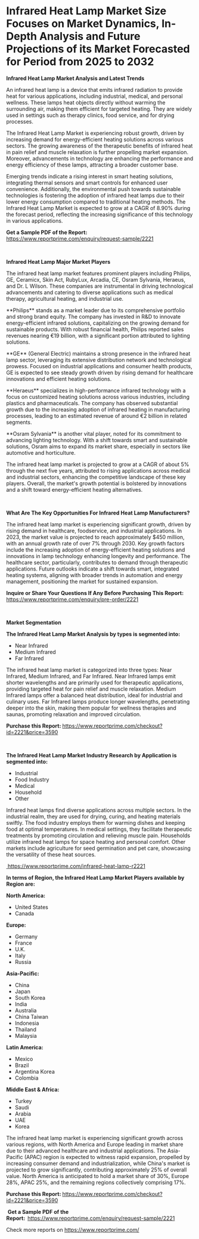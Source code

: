 <p><h1>Infrared Heat Lamp Market Size Focuses on Market Dynamics, In-Depth Analysis and Future Projections of its Market Forecasted for Period from 2025 to 2032</h1></p><p><strong>Infrared Heat Lamp Market Analysis and Latest Trends</strong></p>
<p><p>An infrared heat lamp is a device that emits infrared radiation to provide heat for various applications, including industrial, medical, and personal wellness. These lamps heat objects directly without warming the surrounding air, making them efficient for targeted heating. They are widely used in settings such as therapy clinics, food service, and for drying processes.</p><p>The Infrared Heat Lamp Market is experiencing robust growth, driven by increasing demand for energy-efficient heating solutions across various sectors. The growing awareness of the therapeutic benefits of infrared heat in pain relief and muscle relaxation is further propelling market expansion. Moreover, advancements in technology are enhancing the performance and energy efficiency of these lamps, attracting a broader customer base.</p><p>Emerging trends indicate a rising interest in smart heating solutions, integrating thermal sensors and smart controls for enhanced user convenience. Additionally, the environmental push towards sustainable technologies is fostering the adoption of infrared heat lamps due to their lower energy consumption compared to traditional heating methods. The Infrared Heat Lamp Market is expected to grow at a CAGR of 8.90% during the forecast period, reflecting the increasing significance of this technology in various applications.</p></p>
<p><strong>Get a Sample PDF of the Report:&nbsp;</strong> <a href="https://www.reportprime.com/enquiry/request-sample/2221?utm_campaign=3075&utm_medium=2&utm_source=Github&utm_content=ia&utm_term=18032025&utm_id=infrared-heat-lamp">https://www.reportprime.com/enquiry/request-sample/2221</a></p>
<p>&nbsp;</p>
<p><strong>Infrared Heat Lamp Major Market Players</strong></p>
<p><p>The infrared heat lamp market features prominent players including Philips, GE, Ceramicx, Skin Act, RubyLux, Arcadia, CE, Osram Sylvania, Heraeus, and Dr. L Wilson. These companies are instrumental in driving technological advancements and catering to diverse applications such as medical therapy, agricultural heating, and industrial use.</p><p>**Philips** stands as a market leader due to its comprehensive portfolio and strong brand equity. The company has invested in R&D to innovate energy-efficient infrared solutions, capitalizing on the growing demand for sustainable products. With robust financial health, Philips reported sales revenues nearing €19 billion, with a significant portion attributed to lighting solutions.</p><p>**GE** (General Electric) maintains a strong presence in the infrared heat lamp sector, leveraging its extensive distribution network and technological prowess. Focused on industrial applications and consumer health products, GE is expected to see steady growth driven by rising demand for healthcare innovations and efficient heating solutions.</p><p>**Heraeus** specializes in high-performance infrared technology with a focus on customized heating solutions across various industries, including plastics and pharmaceuticals. The company has observed substantial growth due to the increasing adoption of infrared heating in manufacturing processes, leading to an estimated revenue of around €2 billion in related segments.</p><p>**Osram Sylvania** is another vital player, noted for its commitment to advancing lighting technology. With a shift towards smart and sustainable solutions, Osram aims to expand its market share, especially in sectors like automotive and horticulture.</p><p>The infrared heat lamp market is projected to grow at a CAGR of about 5% through the next five years, attributed to rising applications across medical and industrial sectors, enhancing the competitive landscape of these key players. Overall, the market's growth potential is bolstered by innovations and a shift toward energy-efficient heating alternatives.</p></p>
<p>&nbsp;</p>
<p><strong>What Are The Key Opportunities For Infrared Heat Lamp Manufacturers?</strong></p>
<p><p>The infrared heat lamp market is experiencing significant growth, driven by rising demand in healthcare, foodservice, and industrial applications. In 2023, the market value is projected to reach approximately $450 million, with an annual growth rate of over 7% through 2030. Key growth factors include the increasing adoption of energy-efficient heating solutions and innovations in lamp technology enhancing longevity and performance. The healthcare sector, particularly, contributes to demand through therapeutic applications. Future outlooks indicate a shift towards smart, integrated heating systems, aligning with broader trends in automation and energy management, positioning the market for sustained expansion.</p></p>
<p><strong>Inquire or Share Your Questions If Any Before Purchasing This Report:</strong> <a href="https://www.reportprime.com/enquiry/pre-order/2221?utm_campaign=3075&utm_medium=2&utm_source=Github&utm_content=ia&utm_term=18032025&utm_id=infrared-heat-lamp">https://www.reportprime.com/enquiry/pre-order/2221</a></p>
<p>&nbsp;</p>
<p><strong>Market Segmentation</strong></p>
<p><strong>The Infrared Heat Lamp Market Analysis by types is segmented into:</strong></p>
<p><ul><li>Near Infrared</li><li>Medium Infrared</li><li>Far Infrared</li></ul></p>
<p><p>The infrared heat lamp market is categorized into three types: Near Infrared, Medium Infrared, and Far Infrared. Near Infrared lamps emit shorter wavelengths and are primarily used for therapeutic applications, providing targeted heat for pain relief and muscle relaxation. Medium Infrared lamps offer a balanced heat distribution, ideal for industrial and culinary uses. Far Infrared lamps produce longer wavelengths, penetrating deeper into the skin, making them popular for wellness therapies and saunas, promoting relaxation and improved circulation.</p></p>
<p><strong>Purchase this Report:&nbsp;</strong><a href="https://www.reportprime.com/checkout?id=2221&price=3590&utm_campaign=3075&utm_medium=2&utm_source=Github&utm_content=ia&utm_term=18032025&utm_id=infrared-heat-lamp">https://www.reportprime.com/checkout?id=2221&price=3590</a></p>
<p>&nbsp;</p>
<p><strong>The Infrared Heat Lamp Market Industry Research by Application is segmented into:</strong></p>
<p><ul><li>Industrial</li><li>Food Industry</li><li>Medical</li><li>Household</li><li>Other</li></ul></p>
<p><p>Infrared heat lamps find diverse applications across multiple sectors. In the industrial realm, they are used for drying, curing, and heating materials swiftly. The food industry employs them for warming dishes and keeping food at optimal temperatures. In medical settings, they facilitate therapeutic treatments by promoting circulation and relieving muscle pain. Households utilize infrared heat lamps for space heating and personal comfort. Other markets include agriculture for seed germination and pet care, showcasing the versatility of these heat sources.</p></p>
<p><a href="https://www.reportprime.com/infrared-heat-lamp-r2221?utm_campaign=3075&utm_medium=2&utm_source=Github&utm_content=ia&utm_term=18032025&utm_id=infrared-heat-lamp">&nbsp;https://www.reportprime.com/infrared-heat-lamp-r2221</a></p>
<p><strong>In terms of Region, the Infrared Heat Lamp Market Players available by Region are:</strong></p>
<p>
    <p> <strong> North America: </strong>
        <ul>
            <li>United States</li>
            <li>Canada</li>
        </ul>
        </p> 
    <p> <strong> Europe: </strong>
        <ul>
            <li>Germany</li>
            <li>France</li>
            <li>U.K.</li>
            <li>Italy</li>
            <li>Russia</li>
        </ul>
        </p> 
    <p> <strong> Asia-Pacific: </strong>
        <ul>
            <li>China</li>
            <li>Japan</li>
            <li>South Korea</li>
            <li>India</li>
            <li>Australia</li>
            <li>China Taiwan</li>
            <li>Indonesia</li>
            <li>Thailand</li>
            <li>Malaysia</li>
        </ul>
        </p> 
    <p> <strong> Latin America: </strong>
        <ul>
            <li>Mexico</li>
            <li>Brazil</li>
            <li>Argentina Korea</li>
            <li>Colombia</li>
        </ul>
        </p> 
    <p> <strong> Middle East & Africa: </strong>
        <ul>
            <li>Turkey</li>
            <li>Saudi</li>
            <li>Arabia</li>
            <li>UAE</li>
            <li>Korea</li>
        </ul>
    </p>
    </p>
<p><p>The infrared heat lamp market is experiencing significant growth across various regions, with North America and Europe leading in market share due to their advanced healthcare and industrial applications. The Asia-Pacific (APAC) region is expected to witness rapid expansion, propelled by increasing consumer demand and industrialization, while China's market is projected to grow significantly, contributing approximately 25% of overall value. North America is anticipated to hold a market share of 30%, Europe 28%, APAC 25%, and the remaining regions collectively comprising 17%.</p></p>
<p><strong>Purchase this Report: </strong><a href="https://www.reportprime.com/checkout?id=2221&price=3590&utm_campaign=3075&utm_medium=2&utm_source=Github&utm_content=ia&utm_term=18032025&utm_id=infrared-heat-lamp">https://www.reportprime.com/checkout?id=2221&price=3590</a></p>
<p>&nbsp;<strong>Get a Sample PDF of the Report:&nbsp;&nbsp;</strong><a href="https://www.reportprime.com/enquiry/request-sample/2221?utm_campaign=3075&utm_medium=2&utm_source=Github&utm_content=ia&utm_term=18032025&utm_id=infrared-heat-lamp">https://www.reportprime.com/enquiry/request-sample/2221</a></p>
<p><strong></strong></p>
<p>Check more reports on <a href="https://www.reportprime.com/?utm_campaign=3075&utm_medium=2&utm_source=Github&utm_content=ia&utm_term=18032025&utm_id=infrared-heat-lamp">https://www.reportprime.com/</a></p>